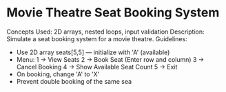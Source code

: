 # Movie Theatre Seat Booking System

Concepts Used: 2D arrays, nested loops, input validation
Description:
Simulate a seat booking system for a movie theatre.
Guidelines:
- Use 2D array seats[5,5] — initialize with 'A' (available)
- Menu:
1 → View Seats
2 → Book Seat (Enter row and column)
3 → Cancel Booking
4 → Show Available Seat Count
5 → Exit
- On booking, change 'A' to 'X'
- Prevent double booking of the same sea

